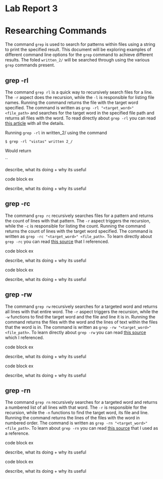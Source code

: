 # Lab Report 3

# Researching Commands

The command `grep` is used to search for patterns within files using a string to print the specified result. This document will be exploring examples of different command line options for the `grep` command to achieve different results. The foled `written_2/` will be searched through using the various `grep` commands present. 

## grep -rl

The command `grep rl` is a quick way to recursively search files for a line. The `-r` aspect does the recursion, while the `-l` is responsible for listing file names. Running the command returns the file with the target word specified. The command is written as `grep -rl "<target_word>" <file_path>` and searches for the target word in the specified file path and returns all files with the word. To read directly about `grep -rl` you can read [this article](https://alvinalexander.com/linux-unix/recursive-grep-r-searching-egrep-find/#:~:text=grep%20%2Drl%20alvin%20.,i%20for%20case%2Dinsensitive%20searches) with all the details.

Running `grep -rl` in written_2/ using the command

`$ grep -rl "vistas" written 2_/`

Would return

``

describe, what its doing + why its useful

code block ex

describe, what its doing + why its useful

## grep -rc

The command `grep rc` recursively searches files for a pattern and returns the count of lines with that pattern. The `-r` aspect triggers the recursion, while the `-c` is responsible for listing the count. Running the command returns the count of lines with the target word specified. The command is written as `grep -rc "<target_word>" <file_path>`. To learn directly about `grep -rc` you can read [this source](https://www.geeksforgeeks.org/grep-command-in-unixlinux/) that I referenced.

code block ex

describe, what its doing + why its useful

code block ex

describe, what its doing + why its useful

## grep -rw

The command `grep rw` recursively searches for a targeted word and returns all lines with that entire word. The `-r` aspect triggers the recursion, while the `-w` functions to find the target word and the file and line it is in. Running the command returns the files with the word and the lines of text within the files that the word is in. The command is written as `grep -rw "<target_word>" <file_path>`. To learn directly about `grep -rw` you can read [this source](https://www.geeksforgeeks.org/grep-command-in-unixlinux/) which I referenced.

code block ex

describe, what its doing + why its useful

code block ex

describe, what its doing + why its useful

## grep -rn

The command `grep rn` recursively searches for a targeted word and returns a numbered list of all lines with that word. The `-r` is responsible for the recursion, while the `-n` functions to find the target word, its file and line. Running the command returns the lines of the files with the word in numbered order. The command is written as `grep -rn "<target_word>" <file_path>`. To learn about `grep -rn` you can read [this source](https://www.geeksforgeeks.org/grep-command-in-unixlinux/) that I used as a reference.

code block ex

describe, what its doing + why its useful

code block ex

describe, what its doing + why its useful


